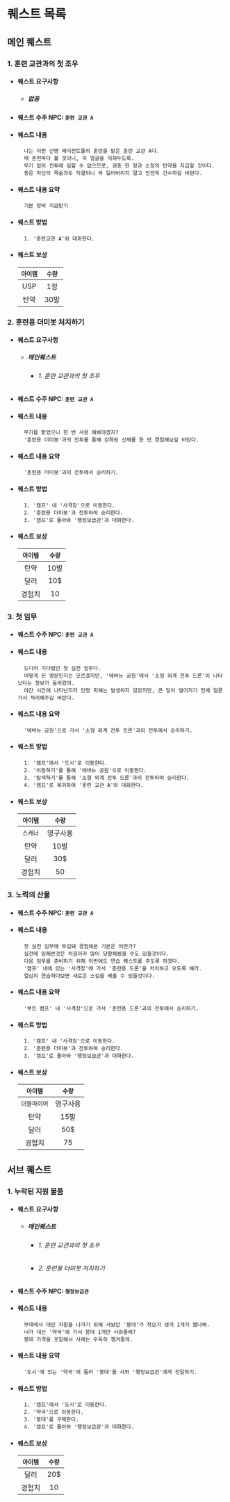# 퀘스트 목록

## 메인 퀘스트
### 1. 훈련 교관과의 첫 조우
* #### 퀘스트 요구사항
    + ##### 없음
* #### 퀘스트 수주 NPC: `훈련 교관 A`
* #### 퀘스트 내용
        나는 이번 신병 에이전트들의 훈련을 맡은 훈련 교관 A다.
        매 훈련마다 볼 것이니, 꼭 얼굴을 익혀두도록.
        무기 없이 전투에 임할 수 없으므로, 권총 한 정과 소정의 탄약을 지급할 것이다.
        총은 자신의 목숨과도 직결되니 꼭 잃어버리지 말고 안전히 간수하길 바란다.
* #### 퀘스트 내용 요약
        기본 장비 지급받기
* #### 퀘스트 방법
        1. '훈련교관 A'와 대화한다.
* #### 퀘스트 보상
  | `아이템` | `수량` |
  | :---: | :---: |
  | USP | 1정 |
  | 탄약 | 30발 |

### 2. 훈련용 더미봇 처치하기
* #### 퀘스트 요구사항
    - ##### 메인퀘스트
        + ###### 1. 훈련 교관과의 첫 조우
* #### 퀘스트 수주 NPC: `훈련 교관 A`
* #### 퀘스트 내용
        무기를 받았으니 한 번 사용 해봐야겠지?
        '훈련용 더미봇'과의 전투를 통해 강화된 신체를 한 번 경험해보길 바란다.
* #### 퀘스트 내용 요약
        '훈련용 더미봇'과의 전투에서 승리하기.
* #### 퀘스트 방법
        1. '캠프' 내 '사격장'으로 이동한다.
        2. '훈련용 더미봇'과 전투하여 승리한다.
        3. '캠프'로 돌아와 '행정보급관'과 대화한다.
* #### 퀘스트 보상
  | `아이템` | `수량` |
  | :---: | :---: |
  | 탄약 | 10발 |
  | 달러 | 10$ |
  | 경험치 | 10 |

### 3. 첫 임무
* #### 퀘스트 수주 NPC: `훈련 교관 A`
* #### 퀘스트 내용
        드디어 기다렸던 첫 실전 임무다.
        어떻게 된 영문인지는 모르겠지만, '에버뉴 공원'에서 '소형 외계 전투 드론'이 나타났다는 정보가 들어왔어.
        야간 시간에 나타난지라 인명 피해는 발생하지 않았지만, 큰 일이 벌어지기 전에 얼른 가서 처리해주길 바란다.
* #### 퀘스트 내용 요약
        '에버뉴 공원'으로 가서 '소형 외계 전투 트론'과의 전투에서 승리하기.
* #### 퀘스트 방법
        1. '캠프'에서 '도시'로 이동한다.
        2. '이동하기'를 통해 '에버뉴 공원'으로 이동한다.
        3. '탐색하기'를 통해 '소형 외계 전투 드론'과의 전투하여 승리한다.
        4. '캠프'로 복귀하여 '훈련 교관 A'와 대화한다.
* #### 퀘스트 보상
  | `아이템` | `수량` |
  | :---: | :---: |
  | `스캐너` | 영구사용 |
  | 탄약 | 10발 |
  | 달러 | 30$ |
  | 경험치 | 50 |
  
### 3. 노력의 산물
* #### 퀘스트 수주 NPC: `훈련 교관 A`
* #### 퀘스트 내용
        첫 실전 임무에 투입돼 경험해본 기분은 어떤가?
        실전에 임해본것은 처음이라 많이 당황해봤을 수도 있을것이다.
        다음 임무를 준비하기 위해 이번에도 연습 퀘스트를 주도록 하겠다.
        '캠프' 내에 있는 '사격장'에 가서 '훈련용 드론'을 처치하고 오도록 해라.
        열심히 연습하다보면 새로은 스킬을 배울 수 있을것이다.
* #### 퀘스트 내용 요약
        '부트 캠프' 내 '사격장'으로 가서 '훈련용 드론'과의 전투에서 승리하기.
* #### 퀘스트 방법
        1. '캠프' 내 '사격장'으로 이동한다.
        2. '훈련용 더미봇'과 전투하여 승리한다.
        3. '캠프'로 돌아와 '행정보급관'과 대화한다.
* #### 퀘스트 보상
  | `아이템` | `수량` |
  | :---: | :---: |
  | `더블파이어` | 영구사용 |
  | 탄약 | 15발 |
  | 달러 | 50$ |
  | 경험치 | 75 |

## 서브 퀘스트
### 1. 누락된 지원 물품
* #### 퀘스트 요구사항
    - ##### 메인퀘스트
        + ###### 1. 훈련 교관과의 첫 조우
        + ###### 2. 훈련용 더미봇 처치하기
* #### 퀘스트 수주 NPC: `행정보급관`
* #### 퀘스트 내용
        부대에서 대민 지원을 나가기 위해 사놨던 '붕대'가 착오가 생겨 1개가 됐나봐.
        너가 대신 '약국'에 가서 붕대 1개만 사와줄래?
        붕대 가격을 포함해서 사례는 두둑히 챙겨줄게.
* #### 퀘스트 내용 요약
        '도시'에 있는 '약국'에 들러 '붕대'를 사와 '행정보급관'에게 전달하기.
* #### 퀘스트 방법
        1. '캠프'에서 '도시'로 이동한다.
        2. '약국'으로 이동한다.
        3. '붕대'를 구매한다.
        4. '캠프'로 돌아와 '행정보급관'과 대화한다.
* #### 퀘스트 보상
  | `아이템` | `수량` |
  | :---: | :---: |
  | 달러 | 20$ |
  | 경험치 | 10 |
